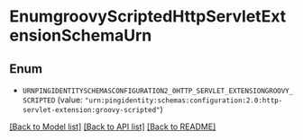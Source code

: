 # EnumgroovyScriptedHttpServletExtensionSchemaUrn

## Enum


* `URNPINGIDENTITYSCHEMASCONFIGURATION2_0HTTP_SERVLET_EXTENSIONGROOVY_SCRIPTED` (value: `"urn:pingidentity:schemas:configuration:2.0:http-servlet-extension:groovy-scripted"`)


[[Back to Model list]](../README.md#documentation-for-models) [[Back to API list]](../README.md#documentation-for-api-endpoints) [[Back to README]](../README.md)


